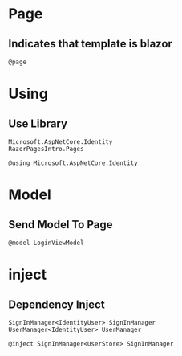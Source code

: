 # Page

## Indicates that template is blazor

```
@page
```

# Using

## Use Library

```
Microsoft.AspNetCore.Identity
RazorPagesIntro.Pages
```

```
@using Microsoft.AspNetCore.Identity
```

# Model

## Send Model To Page

```
@model LoginViewModel
```

# inject

## Dependency Inject

```
SignInManager<IdentityUser> SignInManager
UserManager<IdentityUser> UserManager
```

```
@inject SignInManager<UserStore> SignInManager
```
